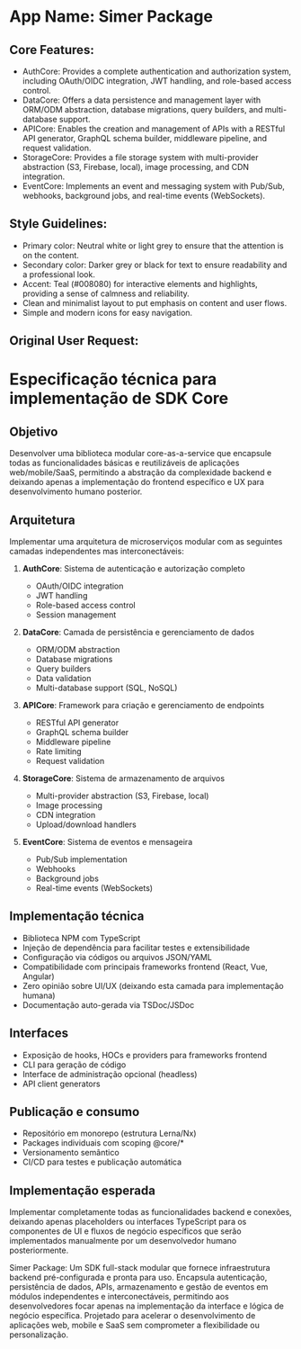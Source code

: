 # **App Name**: Simer Package

## Core Features:

- AuthCore: Provides a complete authentication and authorization system, including OAuth/OIDC integration, JWT handling, and role-based access control.
- DataCore: Offers a data persistence and management layer with ORM/ODM abstraction, database migrations, query builders, and multi-database support.
- APICore: Enables the creation and management of APIs with a RESTful API generator, GraphQL schema builder, middleware pipeline, and request validation.
- StorageCore: Provides a file storage system with multi-provider abstraction (S3, Firebase, local), image processing, and CDN integration.
- EventCore: Implements an event and messaging system with Pub/Sub, webhooks, background jobs, and real-time events (WebSockets).

## Style Guidelines:

- Primary color: Neutral white or light grey to ensure that the attention is on the content.
- Secondary color: Darker grey or black for text to ensure readability and a professional look.
- Accent: Teal (#008080) for interactive elements and highlights, providing a sense of calmness and reliability.
- Clean and minimalist layout to put emphasis on content and user flows.
- Simple and modern icons for easy navigation.

## Original User Request:
# Especificação técnica para implementação de SDK Core

## Objetivo
Desenvolver uma biblioteca modular core-as-a-service que encapsule todas as funcionalidades básicas e reutilizáveis de aplicações web/mobile/SaaS, permitindo a abstração da complexidade backend e deixando apenas a implementação do frontend específico e UX para desenvolvimento humano posterior.

## Arquitetura
Implementar uma arquitetura de microserviços modular com as seguintes camadas independentes mas interconectáveis:

1. **AuthCore**: Sistema de autenticação e autorização completo
   - OAuth/OIDC integration
   - JWT handling
   - Role-based access control
   - Session management

2. **DataCore**: Camada de persistência e gerenciamento de dados
   - ORM/ODM abstraction
   - Database migrations
   - Query builders
   - Data validation
   - Multi-database support (SQL, NoSQL)

3. **APICore**: Framework para criação e gerenciamento de endpoints
   - RESTful API generator
   - GraphQL schema builder
   - Middleware pipeline
   - Rate limiting
   - Request validation

4. **StorageCore**: Sistema de armazenamento de arquivos
   - Multi-provider abstraction (S3, Firebase, local)
   - Image processing
   - CDN integration
   - Upload/download handlers

5. **EventCore**: Sistema de eventos e mensageira
   - Pub/Sub implementation
   - Webhooks
   - Background jobs
   - Real-time events (WebSockets)

## Implementação técnica
- Biblioteca NPM com TypeScript
- Injeção de dependência para facilitar testes e extensibilidade
- Configuração via códigos ou arquivos JSON/YAML
- Compatibilidade com principais frameworks frontend (React, Vue, Angular)
- Zero opinião sobre UI/UX (deixando esta camada para implementação humana)
- Documentação auto-gerada via TSDoc/JSDoc

## Interfaces
- Exposição de hooks, HOCs e providers para frameworks frontend
- CLI para geração de código
- Interface de administração opcional (headless)
- API client generators

## Publicação e consumo
- Repositório em monorepo (estrutura Lerna/Nx)
- Packages individuais com scoping @core/*
- Versionamento semântico
- CI/CD para testes e publicação automática

## Implementação esperada
Implementar completamente todas as funcionalidades backend e conexões, deixando apenas placeholders ou interfaces TypeScript para os componentes de UI e fluxos de negócio específicos que serão implementados manualmente por um desenvolvedor humano posteriormente.

Simer Package: Um SDK full-stack modular que fornece infraestrutura backend pré-configurada e pronta para uso. Encapsula autenticação, persistência de dados, APIs, armazenamento e gestão de eventos em módulos independentes e interconectáveis, permitindo aos desenvolvedores focar apenas na implementação da interface e lógica de negócio específica. Projetado para acelerar o desenvolvimento de aplicações web, mobile e SaaS sem comprometer a flexibilidade ou personalização.
  